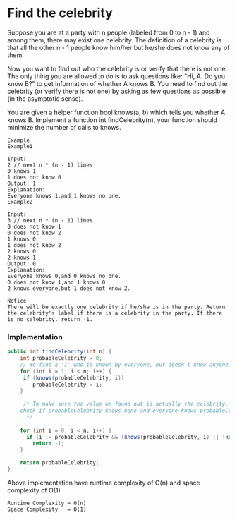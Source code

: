 # Find the celebrity

Suppose you are at a party with n people (labeled from 0 to n - 1) and among them, there may exist one celebrity. The definition of a celebrity is that all the other n - 1 people know him/her but he/she does not know any of them.

Now you want to find out who the celebrity is or verify that there is not one. The only thing you are allowed to do is to ask questions like: "Hi, A. Do you know B?" to get information of whether A knows B. You need to find out the celebrity (or verify there is not one) by asking as few questions as possible (in the asymptotic sense).

You are given a helper function bool knows(a, b) which tells you whether A knows B. Implement a function int findCelebrity(n), your function should minimize the number of calls to knows.

```
Example
Example1

Input:
2 // next n * (n - 1) lines 
0 knows 1
1 does not know 0
Output: 1
Explanation:
Everyone knows 1,and 1 knows no one.
Example2

Input:
3 // next n * (n - 1) lines 
0 does not know 1
0 does not know 2
1 knows 0
1 does not know 2
2 knows 0
2 knows 1
Output: 0
Explanation:
Everyone knows 0,and 0 knows no one.
0 does not know 1,and 1 knows 0.
2 knows everyone,but 1 does not know 2.

Notice
There will be exactly one celebrity if he/she is in the party. Return the celebrity's label if there is a celebrity in the party. If there is no celebrity, return -1.

```

### Implementation 

```java
public int findCelebrity(int n) {
    int probableCelebrity = 0;
    // We find a 'i' who is known by everyone, but doesn't know anyone.
    for (int i = 1; i < n; i++) {
	 if (knows(probableCelebrity, i))
		probableCelebrity = i;
    }
     
     /* To make sure the value we found out is actually the celebrity, we
	check if probableCelebrity knows none and everyone knows probableCelebrity.
      */
    
    for (int i = 0; i < n; i++) {
	  if (i != probableCelebrity && (knows(probableCelebrity, i) || !knows(i, probableCelebrity)))
		return -1;
    }

    return probableCelebrity;
}
```
Above implementation have runtime complexity of O(n) and space complexity of O(1)

```
Runtime Complexity = O(n)
Space Complexity   = O(1)
```
